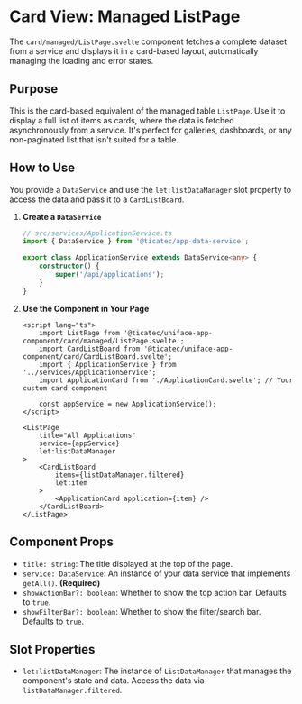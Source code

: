 # Card View: Managed ListPage

The `card/managed/ListPage.svelte` component fetches a complete dataset from a service and displays it in a card-based layout, automatically managing the loading and error states.

## Purpose

This is the card-based equivalent of the managed table `ListPage`. Use it to display a full list of items as cards, where the data is fetched asynchronously from a service. It's perfect for galleries, dashboards, or any non-paginated list that isn't suited for a table.

## How to Use

You provide a `DataService` and use the `let:listDataManager` slot property to access the data and pass it to a `CardListBoard`.

1.  **Create a `DataService`**

    ```ts
    // src/services/ApplicationService.ts
    import { DataService } from '@ticatec/app-data-service';

    export class ApplicationService extends DataService<any> {
        constructor() {
            super('/api/applications');
        }
    }
    ```

2.  **Use the Component in Your Page**

    ```svelte
    <script lang="ts">
        import ListPage from '@ticatec/uniface-app-component/card/managed/ListPage.svelte';
        import CardListBoard from '@ticatec/uniface-app-component/card/CardListBoard.svelte';
        import { ApplicationService } from '../services/ApplicationService';
        import ApplicationCard from './ApplicationCard.svelte'; // Your custom card component

        const appService = new ApplicationService();
    </script>

    <ListPage
        title="All Applications"
        service={appService}
        let:listDataManager
    >
        <CardListBoard
            items={listDataManager.filtered}
            let:item
        >
            <ApplicationCard application={item} />
        </CardListBoard>
    </ListPage>
    ```

## Component Props

-   `title: string`: The title displayed at the top of the page.
-   `service: DataService`: An instance of your data service that implements `getAll()`. **(Required)**
-   `showActionBar?: boolean`: Whether to show the top action bar. Defaults to `true`.
-   `showFilterBar?: boolean`: Whether to show the filter/search bar. Defaults to `true`.

## Slot Properties

-   `let:listDataManager`: The instance of `ListDataManager` that manages the component's state and data. Access the data via `listDataManager.filtered`.
